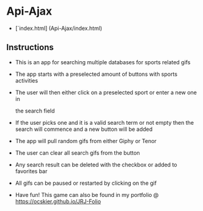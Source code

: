 # Api-Ajax

* [`index.html] (Api-Ajax/index.html)

## Instructions

* This is an app for searching multiple databases for sports related gifs

* The app starts with a preselected amount of buttons with sports activities

* The user will then either click on a preselected sport or enter a new one in

    the search field

* If the user picks one and it is a valid search term or not empty then the search
    will commence and a new button will be added

* The app will pull random gifs from either Giphy or Tenor

* The user can clear all search gifs from the button

* Any search result can be deleted with the checkbox or added to favorites bar

* All gifs can be paused or restarted by clicking on the gif

* Have fun! This game can also be found in my portfolio @ <https://ocskier.github.io/JRJ-Folio>
